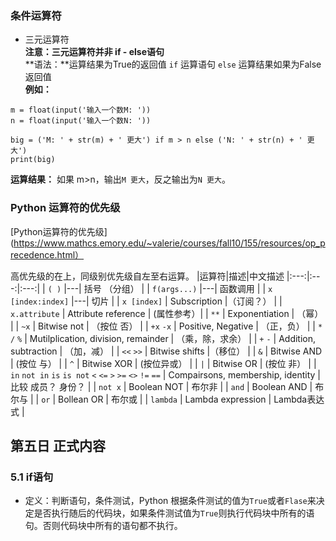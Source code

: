 ### 条件运算符  
  - 三元运算符  
  **注意：三元运算符并非 if - else语句**  
  **语法：**运算结果为True的返回值 `if` 运算语句 `else` 运算结果如果为False返回值  
  **例如：**
  ```
  m = float(input('输入一个数M: '))
  n = float(input('输入一个数N: '))
  
  big = ('M: ' + str(m) + ' 更大') if m > n else ('N: ' + str(n) + ' 更大')
  print(big)
  ```  
  
  **运算结果：** 如果 m>n，输出`M 更大`，反之输出为`N 更大`。  
  
### Python 运算符的优先级
  [Python运算符的优先级](https://www.mathcs.emory.edu/~valerie/courses/fall10/155/resources/op_precedence.html）  
  
  高优先级的在上，同级别优先级自左至右运算。
  |运算符|描述|中文描述
  |:---:|:---:|:---:|
  | `( )` |---| 括号 （分组） |
  | `f(args...)` |---| 函数调用 |
  | `x [index:index]` |---| 切片 |
  | `x [index]` | Subscription |（订阅？） |
  | `x.attribute` | Attribute reference | (属性参考）|
  | `**` | Exponentiation | （幂） |
  | `~x` | Bitwise not | （按位 否） |
  | `+x` `-x` | Positive, Negative | （正，负） |
  | `*` `/` `%` | Mutilplication, division, remainder | （乘，除，求余） |
  | `+` `-` | Addition, subtraction | （加，减） |
  | `<<` `>>` | Bitwise shifts |（移位） |
  | `&` | Bitwise AND | (按位 与） |
  | `^` | Bitwise XOR | (按位异或） |
  | `|` | Bitwise OR  | (按位 非） |
  | `in` `not in` `is` `is not` `<` `<=` `>` `>=` `<>` `!=` `==` | Compairsons, membership, identity | 比较  成员？ 身份？ |
  | `not x` | Boolean NOT | 布尔非 |
  | `and` | Boolean AND | 布尔与 |
  | `or` | Bollean OR | 布尔或 |
  | `lambda` | Lambda expression | Lambda表达式 |
  
## 第五日 正式内容  
### 5.1 if语句
  - 定义：判断语句，条件测试，Python 根据条件测试的值为`True`或者`Flase`来决定是否执行随后的代码块，如果条件测试值为`True`则执行代码块中所有的语句。否则代码块中所有的语句都不执行。

  
  
  
